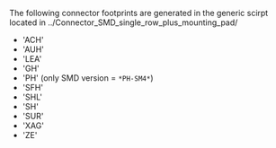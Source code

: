 The following connector footprints are generated in the generic scirpt located in ../Connector_SMD_single_row_plus_mounting_pad/

- 'ACH'
- 'AUH'
- 'LEA'
- 'GH'
- 'PH' (only SMD version = `*PH-SM4*`)
- 'SFH'
- 'SHL'
- 'SH'
- 'SUR'
- 'XAG'
- 'ZE'
